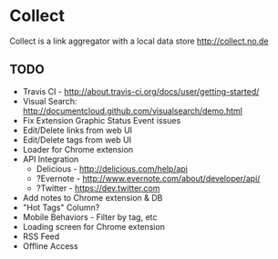Collect
=================
Collect is a link aggregator with a local data store 
http://collect.no.de

TODO
----------
* Travis CI - http://about.travis-ci.org/docs/user/getting-started/
* Visual Search: http://documentcloud.github.com/visualsearch/demo.html
* Fix Extension Graphic Status Event issues
* Edit/Delete links from web UI
* Edit/Delete tags from web UI
* Loader for Chrome extension
* API Integration
    * Delicious - http://delicious.com/help/api 
    * ?Evernote - http://www.evernote.com/about/developer/api/
    * ?Twitter - https://dev.twitter.com 
* Add notes to Chrome extension & DB
* "Hot Tags" Column?
* Mobile Behaviors - Filter by tag, etc
* Loading screen for Chrome extension
* RSS Feed
* Offline Access
